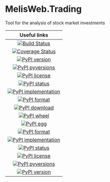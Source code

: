 # MelisWeb.Trading
Tool for the analysis of stock market investments

|Useful links|
|:---:|
|[![Build Status](https://travis-ci.org/MelisWeb/MelisWeb.Trading.svg?branch=master)](https://travis-ci.org/MelisWeb/MelisWeb.Trading)|
|[![Coverage Status](https://coveralls.io/repos/github/MelisWeb/MelisWeb.Trading/badge.svg?branch=master)](https://coveralls.io/github/MelisWeb/MelisWeb.Trading?branch=master)|
|[![PyPI version](https://badge.fury.io/py/MelisWeb.Trading.svg)](https://badge.fury.io/py/MelisWeb.Trading)|
|[![PyPI pyversions](https://img.shields.io/pypi/pyversions/MelisWeb.Trading.svg)](https://pypi.python.org/pypi/MelisWeb.Trading)|
|[![PyPI license](https://img.shields.io/pypi/l/MelisWeb.Trading.svg)](https://pypi.python.org/pypi/MelisWeb.Trading)|
|[![PyPI status](https://img.shields.io/pypi/status/MelisWeb.Trading.svg)](https://pypi.python.org/pypi/MelisWeb.Trading)|
|[![PyPI implementation](https://img.shields.io/pypi/implementation/MelisWeb.Trading.svg)](https://pypi.python.org/pypi/MelisWeb.Trading)|
|[![PyPI format](https://img.shields.io/pypi/format/MelisWeb.Trading.svg)](https://pypi.python.org/pypi/MelisWeb.Trading)|
|[![PyPI download](https://img.shields.io/pypi/dm/MelisWeb.Trading.svg)](https://pypi.python.org/pypi/MelisWeb.Trading)|
|[![PyPI wheel](https://img.shields.io/pypi/wheel/MelisWeb.Trading.svg)](https://pypi.python.org/pypi/MelisWeb.Trading)|
|[![PyPI egg](https://img.shields.io/pypi/e/MelisWeb.Trading.svg)](https://pypi.python.org/pypi/MelisWeb.Trading)|
|[![PyPI format](https://img.shields.io/pypi/format/MelisWeb.Trading.svg)](https://pypi.python.org/pypi/MelisWeb.Trading)|
|[![PyPI implementation](https://img.shields.io/pypi/implementation/MelisWeb.Trading.svg)](https://pypi.python.org/pypi/MelisWeb.Trading)|
|[![PyPI status](https://img.shields.io/pypi/status/MelisWeb.Trading.svg)](https://pypi.python.org/pypi/MelisWeb.Trading)|
|[![PyPI license](https://img.shields.io/pypi/l/MelisWeb.Trading.svg)](https://pypi.python.org/pypi/MelisWeb.Trading)|
|[![PyPI pyversions](https://img.shields.io/pypi/pyversions/MelisWeb.Trading.svg)](https://pypi.python.org/pypi/MelisWeb.Trading)|
|[![PyPI version](https://badge.fury.io/py/MelisWeb.Trading.svg)](https://badge.fury.io/py/MelisWeb.Trading)|

